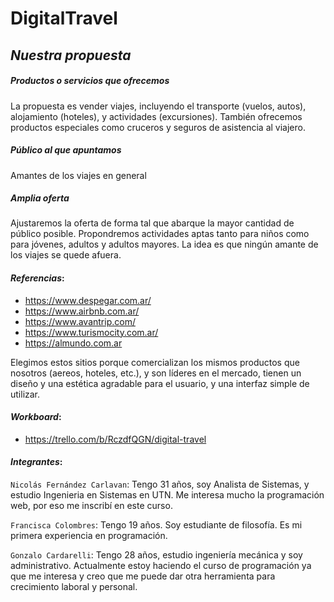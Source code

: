 # DigitalTravel

## _Nuestra propuesta_


##### Productos o servicios que ofrecemos
La propuesta es vender viajes, incluyendo el transporte (vuelos, autos), alojamiento (hoteles), y actividades (excursiones). También ofrecemos productos especiales como  cruceros y seguros de asistencia al viajero.

##### Público al que apuntamos
Amantes de los viajes en general

##### Amplia oferta
Ajustaremos la oferta de forma tal que abarque la mayor cantidad de público posible. Propondremos actividades aptas tanto para niños como para jóvenes, adultos y adultos mayores. La idea es que ningún amante de los viajes se quede afuera. 



#### _Referencias_: 
- https://www.despegar.com.ar/
- https://www.airbnb.com.ar/
- https://www.avantrip.com/
- https://www.turismocity.com.ar/
- https://almundo.com.ar

Elegimos estos sitios porque comercializan los mismos productos que nosotros (aereos, hoteles, etc.), y son líderes en el mercado, tienen un diseño y una estética agradable para el usuario, y una interfaz simple de utilizar.

#### _Workboard_:
- https://trello.com/b/RczdfQGN/digital-travel

#### _Integrantes_:

`Nicolás Fernández Carlavan`: Tengo 31 años, soy Analista de Sistemas, y estudio Ingenieria en Sistemas en UTN. Me interesa mucho la programación web, por eso me inscribí en este curso.

`Francisca Colombres`: Tengo 19 años. Soy estudiante de filosofía. Es mi primera experiencia en programación. 

`Gonzalo Cardarelli`: Tengo 28 años, estudio ingeniería mecánica y soy administrativo. Actualmente estoy haciendo el curso de programación ya que me interesa y creo que me puede dar otra herramienta para crecimiento laboral y personal.
